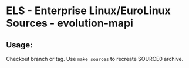 # ELS - Enterprise Linux/EuroLinux Sources - evolution-mapi
 
## Usage:
  Checkout branch or tag. Use `make sources` to recreate  SOURCE0 archive.
